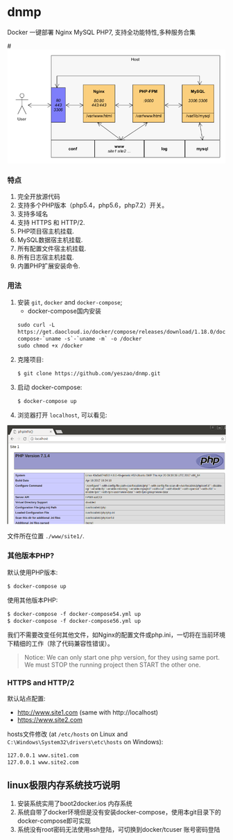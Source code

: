 # dnmp
Docker 一键部署 Nginx MySQL PHP7, 支持全功能特性,多种服务合集

#![Demo Image](./dnmp.png)

### 特点
1. 完全开放源代码
2. 支持多个PHP版本（php5.4，php5.6，php7.2）开关。
3. 支持多域名
4. 支持 HTTPS 和 HTTP/2.
5. PHP项目宿主机挂载.
6. MySQL数据宿主机挂载.
7. 所有配置文件宿主机挂载.
8. 所有日志宿主机挂载.
9. 内置PHP扩展安装命令.


### 用法
1. 安装 `git`, `docker` and `docker-compose`;
    - docker-compose国内安装
    ```
    sudo curl -L https://get.daocloud.io/docker/compose/releases/download/1.18.0/docker-compose-`uname -s`-`uname -m` -o /docker
    sudo chmod +x /docker
    ```
2. 克隆项目:
    ```
    $ git clone https://github.com/yeszao/dnmp.git
    ```
4. 启动 docker-compose:
    ```
    $ docker-compose up
    ```
5. 浏览器打开 `localhost`, 可以看见:

![Demo Image](snapshot.png)

文件所在位置 `./www/site1/`.

### 其他版本PHP?
默认使用PHP版本:
```
$ docker-compose up
```
使用其他版本PHP:
```
$ docker-compose -f docker-compose54.yml up
$ docker-compose -f docker-compose56.yml up
```
我们不需要改变任何其他文件，如Nginx的配置文件或php.ini，一切将在当前环境下精细的工作（除了代码兼容性错误）。

> Notice: We can only start one php version, for they using same port. We must STOP the running project then START the other one.

### HTTPS and HTTP/2
默认站点配置:
* http://www.site1.com (same with http://localhost)
* https://www.site2.com

 hosts文件修改 (at `/etc/hosts` on Linux and `C:\Windows\System32\drivers\etc\hosts` on Windows):
```
127.0.0.1 www.site1.com
127.0.0.1 www.site2.com
```





## linux极限内存系统技巧说明
1.  安装系统实用了boot2docker.ios 内存系统
2.  系统自带了docker环境但是没有安装docker-compose，使用本git目录下的docker-compose即可实现
3.  系统没有root密码无法使用ssh登陆，可切换到docker/tcuser 账号密码登陆